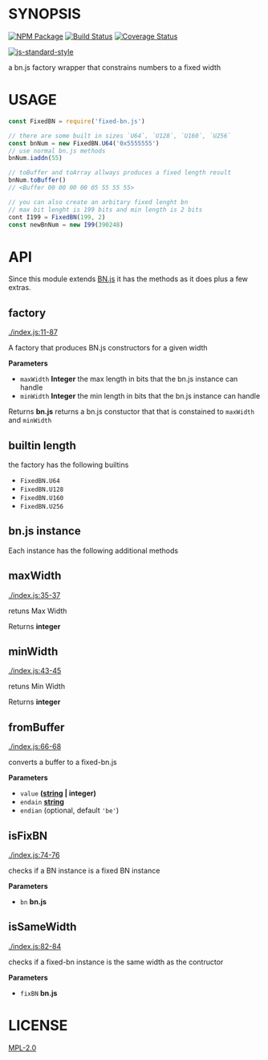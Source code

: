 # SYNOPSIS 
[![NPM Package](https://img.shields.io/npm/v/fixed-bn.js.svg?style=flat-square)](https://www.npmjs.org/package/fixed-bn.js)
[![Build Status](https://img.shields.io/travis/ewasm/fixed-bn.js.svg?branch=master&style=flat-square)](https://travis-ci.org/ewasm/fixed-bn.js)
[![Coverage Status](https://img.shields.io/coveralls/ewasm/fixed-bn.js.svg?style=flat-square)](https://coveralls.io/r/ewasm/fixed-bn.js)

[![js-standard-style](https://cdn.rawgit.com/feross/standard/master/badge.svg)](https://github.com/feross/standard)  

a bn.js factory wrapper that constrains numbers to a fixed width

# USAGE
```javascript
const FixedBN = require('fixed-bn.js')

// there are some built in sizes `U64`, `U128`, `U160`, `U256`
const bnNum = new FixedBN.U64('0x5555555')
// use normal bn.js methods
bnNum.iaddn(55)

// toBuffer and toArray allways produces a fixed length result
bnNum.toBuffer()
// <Buffer 00 00 00 00 05 55 55 55>

// you can also create an arbitary fixed lenght bn
// max bit lenght is 199 bits and min length is 2 bits
cont I199 = FixedBN(199, 2) 
const newBnNum = new I99(390248)
```

# API
Since this module extends [BN.js](https://github.com/indutny/bn.js/) it has the methods as it does plus a few extras.


## factory

[./index.js:11-87](https://github.com/ewasm/fixedBN/blob/814e88711940f48efc341ed0c1296f7fa6cdd111/./index.js#L11-L87 "Source code on GitHub")

A factory that produces BN.js constructors for a given width

**Parameters**

-   `maxWidth` **Integer** the max length in bits that the bn.js instance can handle
-   `minWidth` **Integer** the min length in bits that the bn.js instance can handle

Returns **bn.js** returns a bn.js constuctor that that is constained to `maxWidth` and `minWidth`

## builtin length
the factory has the following builtins
- `FixedBN.U64`
- `FixedBN.U128`
- `FixedBN.U160`
- `FixedBN.U256`

## bn.js instance
Each instance has the following additional methods

## maxWidth

[./index.js:35-37](https://github.com/ewasm/fixedBN/blob/814e88711940f48efc341ed0c1296f7fa6cdd111/./index.js#L35-L37 "Source code on GitHub")

retuns Max Width

Returns **integer** 

## minWidth

[./index.js:43-45](https://github.com/ewasm/fixedBN/blob/814e88711940f48efc341ed0c1296f7fa6cdd111/./index.js#L43-L45 "Source code on GitHub")

retuns Min Width

Returns **integer** 

## fromBuffer

[./index.js:66-68](https://github.com/ewasm/fixedBN/blob/814e88711940f48efc341ed0c1296f7fa6cdd111/./index.js#L66-L68 "Source code on GitHub")

converts a buffer to a fixed-bn.js

**Parameters**

-   `value` **([string](https://developer.mozilla.org/en-US/docs/Web/JavaScript/Reference/Global_Objects/String) | integer)** 
-   `endain` **[string](https://developer.mozilla.org/en-US/docs/Web/JavaScript/Reference/Global_Objects/String)** 
-   `endian`   (optional, default `'be'`)

## isFixBN

[./index.js:74-76](https://github.com/ewasm/fixedBN/blob/814e88711940f48efc341ed0c1296f7fa6cdd111/./index.js#L74-L76 "Source code on GitHub")

checks if a BN instance is a fixed BN instance

**Parameters**

-   `bn` **bn.js** 

## isSameWidth

[./index.js:82-84](https://github.com/ewasm/fixedBN/blob/814e88711940f48efc341ed0c1296f7fa6cdd111/./index.js#L82-L84 "Source code on GitHub")

checks if a fixed-bn instance is the same width as the contructor

**Parameters**

-   `fixBN` **bn.js** 


# LICENSE
[MPL-2.0](https://tldrlegal.com/license/mozilla-public-license-2.0-(mpl-2))
